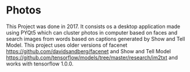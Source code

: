 # Photos
This Project was done in 2017. It consists os a desktop application made using PYQt5 which can cluster photos in computer based on faces and search images from words based on captions  generated by Show and Tell Model. This project uses older versions of facenet https://github.com/davidsandberg/facenet and Show and Tell Model https://github.com/tensorflow/models/tree/master/research/im2txt and works with tensorflow 1.0.0.
